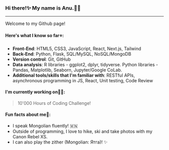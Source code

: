 ### Hi there!✨ My name is Anu.👩‍💻 

---

Welcome to my Github page!

#### Here's what I know so far⭐:
* **Front-End**: HTML5, CSS3, JavaScript, React, Next.js, Tailwind 
* **Back-End**: Python, Flask, SQL/MySQL, NoSQL/MongoDB
* **Version control**: Git, GitHub
* **Data analysis**: R libraries - ggplot2, dplyr, tidyverse. Python libraries - Pandas, Matplotlib, Seaborn, Jupyter/Google CoLab.
* **Additional tools/skills that I'm familiar with**: RESTful APIs, asynchronous programming in JS, React, Unit testing, Code Review


#### I'm currently working on👩‍🎓: 

> 10'000 Hours of Coding Challenge!

#### Fun facts about me👀:
* I speak Mongolian fluently! 🇲🇳
* Outside of programming, I love to hike, ski and take photos with my Canon Rebel XS. 
* I can also play the zither (Mongolian: Ятга)! ✨
